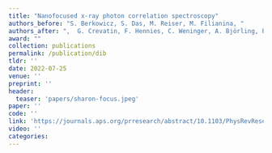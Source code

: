 ```yaml
---
title: "Nanofocused x-ray photon correlation spectroscopy"
authors_before: "S. Berkowicz, S. Das, M. Reiser, M. Filianina, "
authors_after: ",  G. Crevatin, F. Hennies, C. Weninger, A. Björling, P. Bell, F. Perakis"
award: ""
collection: publications
permalink: /publication/dib
tldr: ''
date: 2022-07-25
venue: ''
preprint: ''
header: 
  teaser: 'papers/sharon-focus.jpeg'
paper: ''
code: '' 
link: 'https://journals.aps.org/prresearch/abstract/10.1103/PhysRevResearch.4.L032012'
video: ''
categories:
---
```


